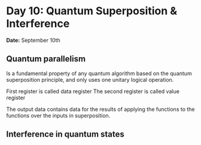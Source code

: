 # Day 10: Quantum Superposition & Interference

**Date:** September 10th  

## Quantum parallelism

Is a fundamental property of any quantum algorithm based on the quantum superposition principle, and only uses one unitary logical operation.

First register is called data register
The second register is called value register

The output data contains data for the results of applying the functions to the functions over the inputs in superposition.

## Interference in quantum states
